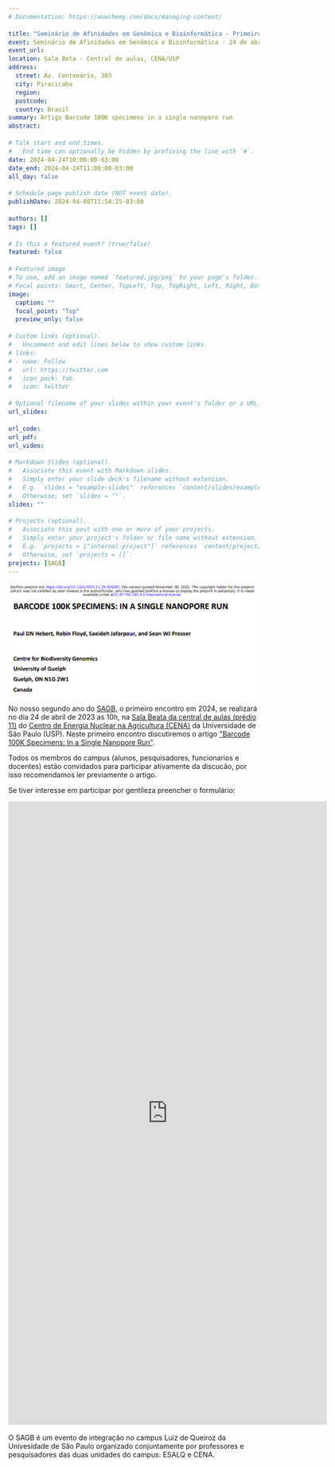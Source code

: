 ```yaml
---
# Documentation: https://wowchemy.com/docs/managing-content/

title: "Seminário de Afinidades em Genômica e Bioinformática - Primeiro encontro de 2024"
event: Seminário de Afinidades em Genômica e Bioinformática - 24 de abril de 2024
event_url:
location: Sala Beta - Central de aulas, CENA/USP
address:
  street: Av. Centenário, 303
  city: Piracicaba
  region:
  postcode:
  country: Brasil
summary: Artigo Barcode 100K specimens in a single nanopore run
abstract:

# Talk start and end times.
#   End time can optionally be hidden by prefixing the line with `#`.
date: 2024-04-24T10:00:00-03:00
date_end: 2024-04-24T11:00:00-03:00
all_day: false

# Schedule page publish date (NOT event date).
publishDate: 2024-04-08T11:54:25-03:00

authors: []
tags: []

# Is this a featured event? (true/false)
featured: false

# Featured image
# To use, add an image named `featured.jpg/png` to your page's folder. 
# Focal points: Smart, Center, TopLeft, Top, TopRight, Left, Right, BottomLeft, Bottom, BottomRight.
image:
  caption: ""
  focal_point: "Top"
  preview_only: false

# Custom links (optional).
#   Uncomment and edit lines below to show custom links.
# links:
# - name: Follow
#   url: https://twitter.com
#   icon_pack: fab
#   icon: twitter

# Optional filename of your slides within your event's folder or a URL.
url_slides:

url_code:
url_pdf:
url_video:

# Markdown Slides (optional).
#   Associate this event with Markdown slides.
#   Simply enter your slide deck's filename without extension.
#   E.g. `slides = "example-slides"` references `content/slides/example-slides.md`.
#   Otherwise, set `slides = ""`.
slides: ""

# Projects (optional).
#   Associate this post with one or more of your projects.
#   Simply enter your project's folder or file name without extension.
#   E.g. `projects = ["internal-project"]` references `content/project/deep-learning/index.md`.
#   Otherwise, set `projects = []`.
projects: [SAGB]
---
```


![Barcode 100K Specimens: In a Single Nanopore Run](paper.png "Barcode 100K Specimens: In a Single Nanopore Run")

No nosso segundo ano do [SAGB](https://labbces.netlify.app/project/sagb/), o primeiro encontro em 2024, se realizará no dia 24 de abril de 2023 as 10h, na [Sala Beata da central de aulas (prédio 11)](http://www.cena.usp.br/images/croqui_cena.pdf) do [Centro de Energia Nuclear na Agricultura (CENA)](https://goo.gl/maps/FrKPachXUcgeNt7j8) da Universidade de São Paulo (USP). Neste primeiro encontro discutiremos o artigo ["Barcode 100K Specimens: In a Single Nanopore Run"](https://www.biorxiv.org/content/10.1101/2023.11.29.569282v1).

Todos os membros do campus (alunos, pesquisadores, funcionarios e docentes) estão convidados para participar ativamente da discucão, por isso recomendamos ler previamente o artigo.

Se tiver interesse em participar por gentileza preencher o formulário:

<iframe src="https://docs.google.com/forms/d/e/1FAIpQLSdZd8i0PWfHw9XlmNakbmkmnA_xphPtiQrO13zy2gRzjSLQWA/viewform?embedded=true" width="640" height="1252" frameborder="0" marginheight="0" marginwidth="0">Carregando…</iframe>

O SAGB é um evento de integração no campus Luiz de Queiroz da Univesidade de São Paulo organizado conjuntamente por professores e pesquisadores das duas unidades do campus: ESALQ e CENA.
